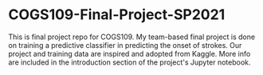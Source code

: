 # COGS109-Final-Project-SP2021
This is final project repo for COGS109. 
My team-based final project is done on training a predictive classifier in predicting the onset of strokes.
Our project and training data are inspired and adopted from Kaggle. 
More info are included in the introduction section of the project's Jupyter notebook.
